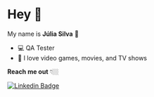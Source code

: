 # Hey  👋
 My name is **Júlia Silva** 👩
 -  💻 QA Tester
- 🌈 I love video games, movies, and TV shows

**Reach me out** 👇🏼

 [![Linkedin Badge](https://img.shields.io/badge/-LinkedIn-blue?style=flat-square&logo=Linkedin&logoColor=white&link=https://https://www.linkedin.com/in/juliapms/)](https://www.linkedin.com/in/juliapms/)
